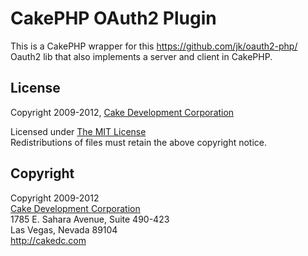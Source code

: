 # CakePHP OAuth2 Plugin ##

This is a CakePHP wrapper for this https://github.com/jk/oauth2-php/ Oauth2 lib that also implements a server and client in CakePHP.

## License ##

Copyright 2009-2012, [Cake Development Corporation](http://cakedc.com)

Licensed under [The MIT License](http://www.opensource.org/licenses/mit-license.php)<br/>
Redistributions of files must retain the above copyright notice.

## Copyright ###

Copyright 2009-2012<br/>
[Cake Development Corporation](http://cakedc.com)<br/>
1785 E. Sahara Avenue, Suite 490-423<br/>
Las Vegas, Nevada 89104<br/>
http://cakedc.com<br/>